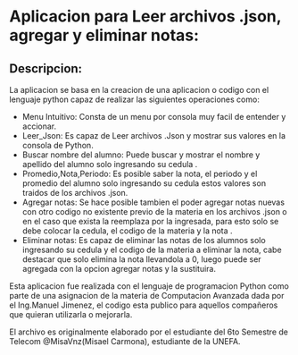 # Aplicacion para Leer archivos .json, agregar y eliminar notas:

## Descripcion:

La aplicacion se basa en la creacion de una aplicacion o codigo con el lenguaje python capaz de realizar las siguientes operaciones como:
* Menu Intuitivo: Consta de un menu por consola muy facil de entender y accionar.
* Leer_Json: Es capaz de Leer archivos .Json y mostrar sus valores en la consola de Python.
* Buscar nombre del alumno: Puede buscar y mostrar el nombre y apellido del alumno solo ingresando su cedula .
* Promedio,Nota,Periodo: Es posible saber la nota, el periodo y el promedio del alumno solo ingresando su cedula estos valores son traidos de los archivos .json.
* Agregar notas: Se hace posible tambien el poder agregar notas nuevas con otro codigo no existente previo de la materia en los archivos .json o en el caso que exista la reemplaza por la ingresada, para esto solo se debe colocar la cedula, el codigo de la materia y la nota .
* Eliminar notas: Es capaz de eliminar las notas de los alumnos solo ingresando su cedula y el codigo de la materia a eliminar la nota, cabe destacar que solo elimina la nota llevandola a 0, luego puede ser agregada con la opcion agregar notas y la sustituira.

Esta aplicacion fue realizada con el lenguaje de programacion Python como parte de una asignacion de la materia de Computacion Avanzada dada por el Ing.Manuel Jimenez, el codigo esta publico para aquellos compañeros que quieran utilizarla o mejorarla.

El archivo es originalmente elaborado por el estudiante del 6to Semestre de Telecom @MisaVnz(Misael Carmona), estudiante de la UNEFA.
